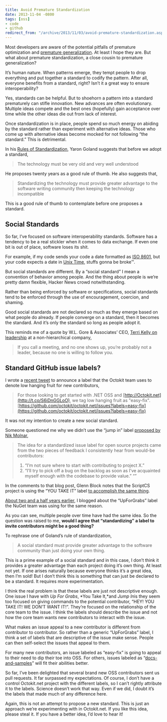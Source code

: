 ```yaml
---
title: Avoid Premature Standardization
date: 2013-11-04 -0800
tags: [oss]
- code
- github
redirect_from: "/archive/2013/11/03/avoid-premature-standardization.aspx/"
---
```


Most developers are aware of the potential pitfalls of premature
optimization and [premature
generalization](https://haacked.com/archive/2005/09/18/avoid_premature_generalization.aspx "Avoid Premature Generalization").
At least I hope they are. But what about premature standardization, a
close cousin to premature generalization?

It’s human nature. When patterns emerge, they tempt people to drop
everything and put together a standard to codify the pattern. After all,
everyone benefits from a standard, right? Isn’t it a great way to ensure
interoperability?

Yes, standards can be helpful. But to shoehorn a pattern into a standard
prematurely can stifle innovation. New advances are often evolutionary.
Multiple ideas compete and the best ones (hopefully) gain acceptance
over time while the other ideas die out from lack of interest.

Once standardization is in place, people spend so much energy on abiding
by the standard rather than experiment with alternative ideas. Those who
come up with alternative ideas become mocked for not following “the
standard.” This is detrimental.

In his [Rules of
Standardization](http://www.goland.org/innovationandstandards/ "Rules of Standardization"),
Yaron Goland suggests that before we adopt a standard,

> The technology must be very old and very well understood

He proposes twenty years as a good rule of thumb. He also suggests that,

> Standardizing the technology must provide greater advantage to the
> software writing community then keeping the technology incompatible

This is a good rule of thumb to contemplate before one proposes a
standard.

Social Standards
----------------

So far, I’ve focused on software interoperability standards. Software
has a tendency to be a real stickler when it comes to data exchange. If
even one bit is out of place, software loses its shit.

For example, if my code sends your code a date formatted as [ISO
8601](http://en.wikipedia.org/wiki/ISO_8601 "ISO 8601 Date Format"), but
your code expects a date in [Unix
Time](http://en.wikipedia.org/wiki/Unix_time "Unix Time"), stuffs gonna
be broke™.

But social standards are different. By a “social standard” I mean a
convention of behavior among people. And the thing about people is we’re
pretty damn flexible, Hacker News crowd notwithstanding.

Rather than being enforced by software or specifications, social
standards tend to be enforced through the use of encouragement,
coercion, and shaming.

Good social standards are not declared so much as they emerge based on
what people do already. If people converge on a standard, then it
becomes the standard. And it’s only the standard so long as people adopt
it.

This reminds me of a quote by W.L. Gore & Associates’ CEO, [Terri Kelly
on
leadership](http://blogs.wsj.com/management/2010/03/18/wl-gore-lessons-from-a-management-revolutionary/ "On Leadership")
at a non-hierarchical company,

> If you call a meeting, and no one shows up, you’re probably not a
> leader, because no one is willing to follow you.

Standard GitHub issue labels?
-----------------------------

I wrote a [recent
tweet](https://twitter.com/haacked/status/395693870098292737 "Tweet") to
announce a label that the Octokit team uses to denote low hanging fruit
for new contributors,

> For those looking to get started with .NET OSS and
> [http://Octokit.net](http://t.co/S6iDnGGLoO), we tag low hanging fruit
> as "easy-fix".
> [https://github.com/octokit/octokit.net/issues?labels=easy-fix](https://github.com/octokit/octokit.net/issues?labels=easy-fix)

It was not my intention to create a new social standard.

Someone questioned me why we didn’t use the “jump in” label [proposed by
Nik Molnar](http://nikcodes.com/2013/05/10/new-contributor-jump-in/),

> The idea for a standardized issue label for open source projects came
> from the two pieces of feedback I consistently hear from would-be
> contributors:
>
> 1.  “I’m not sure where to start with contributing to project X.”
> 2.  “I’ll try to pick off a bug on the backlog as soon as I’ve
>     acquainted myself enough with the codebase to provide value.” “”

In the comments to that blog post, Glenn Block notes that the ScriptCS
project is using the “YOU TAKE IT” label [to accomplish the same
thing](https://github.com/scriptcs/scriptcs/issues/79 "YOU TAKE IT").

[About two and a half years
earlier](https://haacked.com/archive/2010/10/14/nupack-up-for-grabs-items.aspx "Up for grabs"),
I blogged about the “UpForGrabs” label the NuGet team was using for the
same reason.

As you can see, multiple people over time have had the same idea. So the
question was raised to me, **would I agree that “standardizing” a label
to invite contributors might be a good thing?**

To rephrase one of Goland’s rule of standardization,

> A social standard must provide greater advantage to the software
> community than just doing your own thing.

This is a prime example of a social standard and in this case, I don’t
think it provides a greater advantage than each project doing it’s own
thing. At least not yet. If one arises naturally because everyone thinks
it’s a great idea, then I’m sold! But I don’t think this is something
that can just be declared to be a standard. It requires more
experimentation.

I think the real problem is that these labels are just not descriptive
enough. One issue I have with *Up For Grabs*, *You Take It,*and *Jump
In*is they seem too focused on giving commands to the potential
contributor, “HEY! YOU TAKE IT! WE DON’T WANT IT!”. They’re focused on
the relationship of the core team to the issue. I think the labels
should describe the issue and not how the core team wants new
contributors to interact with the issue.

What makes an issue appeal to a new contributor is different from
contributor to contributor. So rather than a generic “UpForGrabs” label,
I think a set of labels that are descriptive of the issue make sense.
People can then self-select the issues that appeal to them.

For many new contributors, an issue labeled as “easy-fix” is going to
appeal to their need to dip their toe into OSS. For others, issues
labeled as
“[docs-and-samples](https://github.com/octokit/octokit.net/issues?labels=docs-and-samples "Docs and Samples for Octokit")”
will fit their abilities better.

So far, I’ve been delighted that several brand new OSS contributors sent
us pull requests. It far surpassed my expectations. Of course, I don’t
have a control Octokit.net project with the different labels, so I can’t
rightly attribute it to the labels. Science doesn’t work that way. Even
if we did, I doubt it’s the labels that made much of any difference
here.

Again, this is not an attempt to propose a new standard. This is just an
approach we’re experimenting with in Octokit.net. If you like this idea,
please steal it. If you have a better idea, I’d love to hear it!

